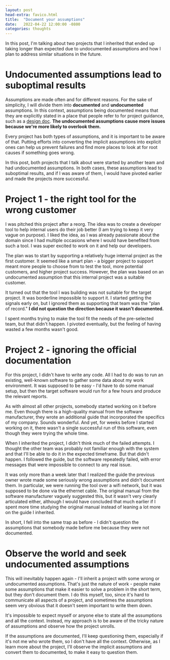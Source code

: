```yaml
---
layout: post
head-extra: favico.html
title:  "Document your assumptions"
date:   2022-04-22 12:00:00 -0800
categories: thoughts
---
```



In this post, I'm talking about two projects that I inherited that ended up taking longer than expected
due to undocumented assumptions and how I plan to address similar situations in the future.

# Undocumented assumptions lead to suboptimal results

Assumptions are made often and for different reasons. For the sake of simplicity, I will divide them into **documented** and **undocumented** assumptions.
In this context, assumptions being documented means that they are explicitly stated in a place that people refer to for project guidance, such as a [design doc](https://www.joelonsoftware.com/2000/10/02/painless-functional-specifications-part-1-why-bother/).
**The undocumented assumptions cause more issues because we're more likely to overlook them.**

<!--
For example, let's say we are planning a project, but we don't know if we can cover the costs.
If we document the assumption that we can cover the costs, it'll make it easier to question that
assumption as the project unfolds and we start suspecting that we can't cover the costs.
In the worst case, we will stop the project early and save us both time and money.
If the cost assumption isn't documented, we might not question it and risk wasting more
time and money on a project that we can't fund.
-->

Every project has both types of assumptions, and it is important to be aware of that.
Putting efforts into converting the implicit assumptions into explicit ones can help us prevent
failures and find more places to look at for root causes if something goes wrong.

In this post, both projects that I talk about were started by another team and had undocumented assumptions.
In both cases, these assumptions lead to suboptimal results, and if I was aware of
them, I would have pivoted earlier and made the projects more successful.


# Project 1 - the right tool for the wrong customer

I was pitched this project after a reorg.
The idea was to create a developer tool to help internal users do their job better (I am trying to keep it very vague on purpose).
I liked the idea, as I was already passionate about the domain since I had multiple occasions where I would have benefited from such a tool.
I was super excited to work on it and help our developers.

The plan was to start by supporting a relatively huge internal project as the first customer.
It seemed like a smart plan - a bigger project to support meant
more people to choose from to test the tool, more potential customers, and higher project success.
However, the plan was based on an undocumented assumption that this internal project was a suitable customer.


It turned out that the tool I was building was not suitable for the target project. It was borderline impossible to support it.
I started getting the signals early on, but I ignored them as supporting that team was the "plan of record."
**I did not question the direction because it wasn't documented.**

I spent months trying to make the tool fit the needs of the pre-selected team, but that didn't happen.
I pivoted eventually, but the feeling of having wasted a few months wasn't good.

# Project 2 - ignoring the official documentation

For this project, I didn't have to write any code.
All I had to do was to run an existing, well-known software to gather some data about my work environment.
It was supposed to be easy - I'd have to do some manual setup, but then the target software would run for a few hours and produce the relevant reports.

As with almost all other projects, somebody started working on it before me. Even though there is a high-quality manual from the software manufacturer,
they wrote an additional guide that incorporated the specifics of my company. Sounds wonderful.
And yet, for weeks before I started working on it, there wasn't a single successful run of this software, even though they were trying the whole time.

When I inherited the project, I didn't think much of the failed attempts. I thought the other team was probably not familiar enough with the system
and that I'll be able to do it in the expected timeframe. But that didn't happen. I followed the guide,
but the software repeatedly failed, with error messages that were impossible to connect to any real issue.

It was only more than a week later that I realized the guide the previous owner wrote made some seriously wrong assumptions and didn't document them.
In particular, we were running the tool over a wifi network, but it was supposed to be done via the ethernet cable.
The original manual from the software manufacturer vaguely suggested this, but it wasn't very clearly articulated either,
although I would have concluded that much earlier if I spent more time studying the original
manual instead of leaning a lot more on the guide I inherited.

In short, I fell into the same trap as before - I didn't question the assumptions that somebody made before me because they were not documented.

# Observe the world and seek undocumented assumptions

This will inevitably happen again - I'll inherit a project with some wrong or undocumented assumptions. That's just the nature of work - people
make some assumptions that make it easier to solve a problem in the short term, but they don't document them.
I do this myself, too, since it's hard to communicate all aspects of a project,
and sometimes the assumptions seem very obvious that it doesn't seem important to write them down.

It's impossible to expect myself or anyone else to state all the assumptions and all the context.
Instead, my approach is to be aware of the tricky nature of assumptions and observe how the project unrolls.

If the assumptions are documented, I'll keep questioning them, especially if it's not me who wrote them, so I don't have all the context.
Otherwise, as I learn more about the project, I'll observe the implicit assumptions
and convert them to documented, to make it easy to question them.
